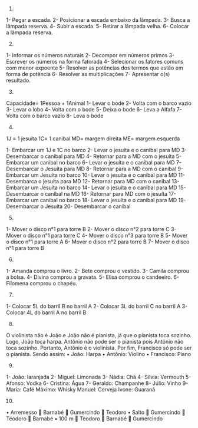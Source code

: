 1) 
1- Pegar a escada.
2- Posicionar a escada embaixo da lâmpada.
3- Busca a lâmpada reserva.
4- Subir a escada.
5- Retirar a lâmpada velha.
6- Colocar a lâmpada reserva.

2) 
1- Informar os números naturais 
2- Decompor em números primos 
3- Escrever os números na forma fatorada
4- Selecionar os fatores comuns com menor expoente 
5- Resolver as potências dos termos que estão em forma de potência 
6- Resolver as multiplicações
7- Apresentar o(s) resultado.

3)
Capacidade= 1Pessoa + 1Animal
1- Levar o bode 
2- Volta com o barco vazio 
3- Levar o lobo 
4- Volta com o bode 
5- Deixa o bode 
6- Leva a Alfafa 
7- Volta com o barco vazio 
8- Leva o bode 

4)
1J = 1 jesuíta
1C= 1 canibal 
MD= margem direita 
ME= margem esquerda

1- Embarcar um 1J e 1C no barco 
2- Levar o jesuíta e o canibal para MD
3- Desembarcar o canibal para MD
4- Retornar para a MD com o jesuíta 
5- Embarcar um canibal no barco 
6- Levar o jesuíta e o canibal para MD
7- Desembarcar o Jesuíta para MD
8- Retornar para a MD com o canibal 
9- Embarcar um Jesuíta no barco
10- Levar o jesuíta e o canibal para MD
11- Desembarca o jesuíta para MD 
12- Retornar para MD com o canibal 
13- Embarcar um Jesuíta no barco 
14- Levar o jesuíta e o canibal para MD
15- Desembarcar o canibal na MD
16- Retornar para MD com o jesuíta 
17- Embarcar um canibal no barco 
18- Levar o jesuíta e o canibal para MD
19- Desembarcar o Jesuíta 
20- Desembarcar o canibal


5)
1- Mover o disco n°1 para torre B
2- Mover o disco n°2 para torre C
3- Mover o disco n°1 para torre C
4- Mover o disco n°3 para torre B
5- Mover o disco n°1 para torre A
6- Mover o disco n°2 para torre B
7- Mover o disco n°1 para torre B

6) 
1- Amanda comprou o livro.
2- Bete comprou o vestido.
3- Camila comprou a bolsa.
4- Divina comprou a gravata.
5- Elisa comprou o candeeiro.
6- Filomena comprou o chapéu.

7) 
1- Colocar 5L do barril B no barril A
2- Colocar 3L do barril C no barril A
3- Colocar 4L do barril A no barril B

8)
O violinista não é João e João não é pianista, já que o pianista toca sozinho.
Logo, João toca harpa.
Antônio não pode ser o pianista pois Antônio não toca sozinho.
Portanto, Antônio é o violinista.
Por fim, Francisco só pode ser o pianista. Sendo assim:
• João: Harpa 
• Antônio: Violino 
• Francisco: Piano

9) 
1- João: laranjada 
2- Miguel: Limonada 
3- Nádia: Chá 
4- Sílvia: Vermouth 
5- Afonso: Vodka
6- Cristina: Água 
7- Geraldo: Champanhe 
8- Júlio: Vinho 
9- Maria: Café 
Máximo: Whisky 
Manuel: Cerveja 
Ivone: Guaraná

10) 
• Arremesso 
🥇 Barnabé 
🥈 Gumercindo 
🥉 Teodoro 
• Salto 
🥇 Gumercindo 
🥈 Teodoro
🥉 Barnabé 
• 100 m
🥇 Teodoro 
🥈 Barnabé 
🥉 Gumercindo 


